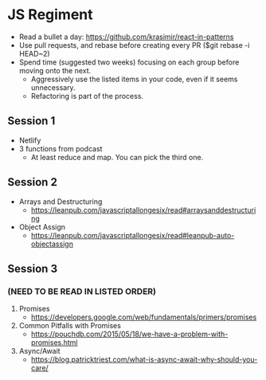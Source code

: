 # JS Regiment

  * Read a bullet a day: https://github.com/krasimir/react-in-patterns
  * Use pull requests, and rebase before creating every PR ($git rebase -i HEAD~2)
  * Spend time (suggested two weeks) focusing on each group before moving onto the next.
    * Aggressively use the listed items in your code, even if it seems unnecessary.
    * Refactoring is part of the process.

## Session 1
  * Netlify
  * 3 functions from podcast
    * At least reduce and map. You can pick the third one.

## Session 2
  * Arrays and Destructuring
    * https://leanpub.com/javascriptallongesix/read#arraysanddestructuring
  * Object Assign
    * https://leanpub.com/javascriptallongesix/read#leanpub-auto-objectassign

## Session 3
### (NEED TO BE READ IN LISTED ORDER)
1. Promises
    * https://developers.google.com/web/fundamentals/primers/promises
2. Common Pitfalls with Promises
    * https://pouchdb.com/2015/05/18/we-have-a-problem-with-promises.html
3. Async/Await
    * https://blog.patricktriest.com/what-is-async-await-why-should-you-care/
